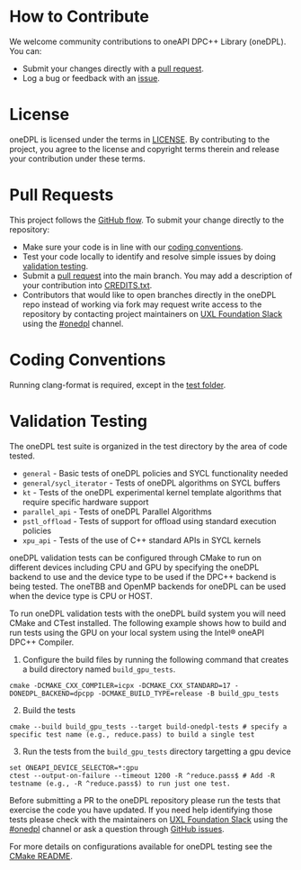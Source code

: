 # How to Contribute

We welcome community contributions to oneAPI DPC++ Library (oneDPL). You can:

- Submit your changes directly with a [pull request](https://github.com/uxlfoundation/oneDPL/pulls).
- Log a bug or feedback with an [issue](https://github.com/uxlfoundation/oneDPL/issues).

# License

oneDPL is licensed under the terms in [LICENSE](https://github.com/uxlfoundation/oneDPL/blob/main/LICENSE.txt).
By contributing to the project, you agree to the license and copyright terms therein and
release your contribution under these terms.

# Pull Requests

This project follows the
[GitHub flow](https://guides.github.com/introduction/flow/index.html). To submit
your change directly to the repository:

- Make sure your code is in line with our
  [coding conventions](#coding-conventions).
- Test your code locally to identify and resolve simple issues by doing
  [validation testing](#validation-testing).
- Submit a
  [pull request](https://docs.github.com/en/free-pro-team@latest/github/collaborating-with-issues-and-pull-requests/creating-a-pull-request) into the
  main branch. You may add a description of your contribution into [CREDITS.txt](https://github.com/uxlfoundation/oneDPL/blob/main/CREDITS.txt).
- Contributors that would like to open branches directly in the oneDPL repo instead of working via fork may request
  write access to the repository by contacting project maintainers on
  [UXL Foundation Slack](https://slack-invite.uxlfoundation.org/) using the
  [#onedpl](https://uxlfoundation.slack.com/channels/onedpl) channel.

# Coding Conventions

Running clang-format is required, except in the [test folder](https://github.com/uxlfoundation/oneDPL/tree/main/test).

# Validation Testing

The oneDPL test suite is organized in the test directory by the area of code tested.
* `general` - Basic tests of oneDPL policies and SYCL functionality needed
* `general/sycl_iterator` - Tests of oneDPL algorithms on SYCL buffers
* `kt` - Tests of the oneDPL experimental kernel template algorithms that require specific hardware support
* `parallel_api` - Tests of oneDPL Parallel Algorithms
* `pstl_offload` - Tests of support for offload using standard execution policies
* `xpu_api` - Tests of the use of C++ standard APIs in SYCL kernels

oneDPL validation tests can be configured through CMake to run on different devices including CPU and GPU by specifying the oneDPL backend to use and
the device type to be used if the DPC++ backend is being tested. The oneTBB and OpenMP backends for oneDPL can be used when the device type is CPU or HOST.

To run oneDPL validation tests with the oneDPL build system you will need CMake and CTest installed. The following example shows how to build and run tests
using the GPU on your local system using the Intel® oneAPI DPC++ Compiler.

1. Configure the build files by running the following command that creates a build directory named `build_gpu_tests`.
```
cmake -DCMAKE_CXX_COMPILER=icpx -DCMAKE_CXX_STANDARD=17 -DONEDPL_BACKEND=dpcpp -DCMAKE_BUILD_TYPE=release -B build_gpu_tests
```

2. Build the tests
```
cmake --build build_gpu_tests --target build-onedpl-tests # specify a specific test name (e.g., reduce.pass) to build a single test
```

3. Run the tests from the `build_gpu_tests` directory targetting a gpu device
```
set ONEAPI_DEVICE_SELECTOR=*:gpu
ctest --output-on-failure --timeout 1200 -R ^reduce.pass$ # Add -R testname (e.g., -R ^reduce.pass$) to run just one test.
```

Before submitting a PR to the oneDPL repository please run the tests that exercise the code you have updated. If you need help identifying those tests please
check with the maintainers on [UXL Foundation Slack](https://slack-invite.uxlfoundation.org/) using the [#onedpl](https://uxlfoundation.slack.com/channels/onedpl) channel
or ask a question through [GitHub issues](https://github.com/uxlfoundation/oneDPL/issues).

For more details on configurations available for oneDPL testing see the [CMake README](https://github.com/uxlfoundation/oneDPL/blob/main/cmake/README.md).
